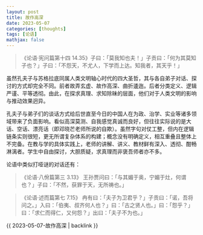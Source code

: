 ```yaml
---
layout: post
title: 故作高深
date: 2023-05-07
categories: [thoughts]
tags: [论语]
mathjax: false
---
```


> 《论语·宪问篇第十四 14.35》子曰：「莫我知也夫！」子贡曰：「何为其莫知子也？」子曰：「不怨天，不尤人，下学而上达。知我者，其天乎！」

虽然孔夫子与苏格拉底同属人类文明轴心时代的四大圣哲，其与各自弟子对话、探讨的方式却完全不同。前者故弄玄虚、故作高深、曲折逶迤。后者分类定义、逻辑严谨、平等透彻。由此，在探求真理、求知除昧的层面，他们对于人类文明的影响与推动效果迥异。

孔夫子与弟子们的谈话方式给后世直至今日的中国人在为政、治学、实业等诸多领域带来了负面影响。看似高深莫测、自我感觉真诚而良好，但往往实际说的是大话、空话、漂亮话（即邓晓芒老师所说的自欺）。虽然字句对仗工整，但内在逻辑链条实则很短，更无所谓复杂体系的构建；概念没有明确定义，相互重叠且整体上不完备。在教与学的具体实践上，老师的讲解、讲义、教材鲜有深入、透彻、酣畅淋漓者。学生中自由探讨，大胆质疑，求真理而非褒吾师者亦不多。

论语中类似打哑谜的对话还有：

> 《论语·八佾篇第三 3.13》 王孙贾问曰：「与其媚于奥，宁媚于灶，何谓也？」子曰：「不然，获罪于天，无所祷也。」

> 《论语·述而篇第七 7.15》 冉有曰：「夫子为卫君乎？」子贡曰：「诺，吾将问之。」入曰：「伯夷、叔齐何人也？」曰：「古之贤人也。」曰：「怨乎？」曰：「求仁而得仁，又何怨？」出曰：「夫子不为也。」

{{ 2023-05-07-故作高深 | backlink }}
